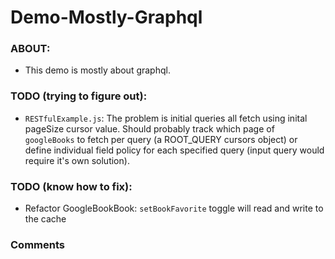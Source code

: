 # Demo-Mostly-Graphql

### ABOUT:

* This demo is mostly about graphql. 


### TODO (trying to figure out):

* `RESTfulExample.js`: The problem is initial queries all fetch using inital pageSize cursor value. Should probably track which page of `googleBooks` to fetch per query (a ROOT_QUERY cursors object) or define individual field policy for each specified query (input query would require it's own solution).


### TODO (know how to fix):
* Refactor GoogleBookBook: `setBookFavorite` toggle will read and write to the cache


### Comments

